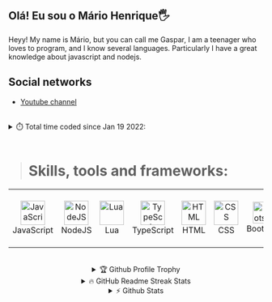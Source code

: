 ## Olá! Eu sou o Mário Henrique🖐️


Heyy! My name is Mário, but you can call me Gaspar, I am a teenager who loves to program, and I know several languages. Particularly I have a great knowledge about javascript and nodejs.

## Social networks

- <a href="https://www.youtube.com/c/MARIOFFYTB" target="_blank">Youtube channel</a>


<br />

<details>
<summary>⏱️ Total time coded since Jan 19 2022:</summary>
<br />
<a href="https://github.com/ToledoSDL" align="center">

[![Wakatime](https://wakatime.com/badge/user/7a37dda6-8902-492d-9519-5859d3b7db56.svg)](https://wakatime.com/@7a37dda6-8902-492d-9519-5859d3b7db56)

</a>
</details>

<br />

># Skills, tools and frameworks:

<table>
  <tr>
    <td align="center" width="96">
      <a href="#javascript">
        <img src="https://upload.wikimedia.org/wikipedia/commons/thumb/9/99/Unofficial_JavaScript_logo_2.svg/1200px-Unofficial_JavaScript_logo_2.svg.png" width="48" height="48" alt="JavaScript" />
      </a>
      <br>JavaScript
    </td>
    <td align="center" width="96">
      <a href="#nodejs">
        <img src="https://thidu.dev/images/Nodejs.svg" width="48" height="48" alt="NodeJS" />
      </a>
      <br>NodeJS
    </td>
    <td align="center" width="96">
      <a href="#lua">
        <img src="https://upload.wikimedia.org/wikipedia/commons/thumb/c/cf/Lua-Logo.svg/1200px-Lua-Logo.svg.png" width="48" height="48" alt="Lua" />
      </a>
      <br>Lua
    </td>
    <td align="center" width="96">
      <a href="#typescript">
        <img src="https://upload.wikimedia.org/wikipedia/commons/thumb/4/4c/Typescript_logo_2020.svg/480px-Typescript_logo_2020.svg.png" width="48" height="48" alt="TypeScript" />
      </a>
      <br>TypeScript
    </td>
    <td align="center" width="96">
      <a href="#html">
        <img src="https://upload.wikimedia.org/wikipedia/commons/thumb/6/61/HTML5_logo_and_wordmark.svg/1200px-HTML5_logo_and_wordmark.svg.png" width="48" height="48" alt="HTML" />
      </a>
      <br>HTML
    </td>
    <td align="center" width="96">
      <a href="#css">
        <img src="https://llumine.com.br/wp-content/uploads/2018/03/css-logo-300x300.png" width="48" height="48" alt="CSS" />
      </a>
      <br>CSS
    </td>
    <td align="center" width="96">
      <a href="#bootstrap">
        <img src="https://upload.wikimedia.org/wikipedia/commons/thumb/b/b2/Bootstrap_logo.svg/2560px-Bootstrap_logo.svg.png" width="48" height="43" alt="Bootstrap" />
      </a>
      <br>Bootstrap
    </td>
    <td align="center" width="96">
      <a href="#eris">
        <img src="https://cdn.discordapp.com/icons/831967755447828491/a_9d92db2f408f0b5eed730249046d15d2.png" width="48" height="48" alt="Eris" />
      </a>
      <br>Eris
    </td>
    <td align="center" width="96">
      <a href="#adobephotoshop">
        <img src="https://seeklogo.com/images/A/adobe-photoshop-logo-7B88D7B5AA-seeklogo.com.png" width="48" height="48" alt="Adobe Photoshop" />
      </a>
      <br>Adobe Photoshop
    </td>
    <td align="center" width="96">
      <a href="#adobeaftereffects">
        <img src="https://lh3.googleusercontent.com/proxy/HoxMelx9TqbtBepacIJA5viO7Us2-QlWaqZ5FmFFGfAYk99LDb4AH5KoDwvmTq1aEfWuDDg1eWJ_5WTSYj5MkrftfvOnZ5CxUW4g3XVbfUR5vk339Hvl2IN8Xqn29rSsOoahR-WhdHroARqhPwzjr5Cz1OtnqzWO" width="48" height="48" alt="Adobe After Effects" />
      </a>
      <br>Adobe After Effects
    </td>
    <td align="center" width="96">
      <a href="#adobeaftereffects">
        <img src="https://cdn.discordapp.com/attachments/930491194633519164/979808603965890600/angular-icon-logo.png" width="48" height="48" alt="Adobe After Effects" />
      </a>
      <br>Angular
    </td>
     <td align="center" width="96">
      <a href="#adobeaftereffects">
        <img src="https://cdn.discordapp.com/attachments/930491194633519164/979808896233406534/ionic.webp" width="48" height="48" alt="Adobe After Effects" />
      </a>
      <br>Ionic
    </td>
  </tr>
</table>

<br />

<center>
<details>
<summary>🏆 Github Profile Trophy</summary>
<br />
<a href="https://github.com/MARIO-DESENVOLVEDOR" align="center">
  
![trophy](https://github-profile-trophy.vercel.app/?username=MARIO-DESENVOLVEDOR)

</a>
</details>
  
<details>
<summary>🔥 GitHub Readme Streak Stats</summary>
<br />
<a href="https://github.com/MARIO-DESENVOLVEDOR" align="center">

![GitHub Streak](https://github-readme-streak-stats.herokuapp.com?user=MARIO-DESENVOLVEDOR&hide_border=true)

</a>
</details>
  
<details>
<summary>⚡ Github Stats</summary>
<br />
<a href="https://github.com/MARIO-DESENVOLVEDOR" align="center">

![](https://github.com/MARIO-DESENVOLVEDORL/github-stats/blob/master/generated/overview.svg)
![](https://github.com/MARIO-DESENVOLVEDOR/github-stats/blob/master/generated/languages.svg)

</a>
</details>


